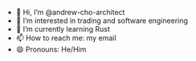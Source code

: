 - 👋 Hi, I’m @andrew-cho-architect
- 👀 I’m interested in trading and software engineering
- 🌱 I’m currently learning Rust
- 📫 How to reach me: my email
- 😄 Pronouns: He/Him

<!---
andrew-cho-architect/andrew-cho-architect is a ✨ special ✨ repository because its `README.md` (this file) appears on your GitHub profile.
You can click the Preview link to take a look at your changes.
--->
